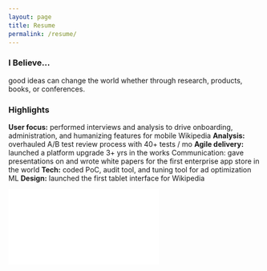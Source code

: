 ```yaml
---
layout: page
title: Resume
permalink: /resume/
---
```


### I Believe…
good ideas can change the world whether through research, products, books, or conferences.

### Highlights

**User focus:** performed interviews and analysis to drive onboarding, administration, and humanizing features for mobile Wikipedia
**Analysis:** overhauled A/B test review process with 40+ tests / mo
**Agile delivery:** launched a platform upgrade 3+ yrs in the works
Communication: gave presentations on and wrote white papers for the first enterprise app store in the world
**Tech:** coded PoC, audit tool, and tuning tool for ad optimization ML
**Design:** launched the first tablet interface for Wikipedia

![PDF of Resume](\assets\Kenan_Wang_resume.pdf)
